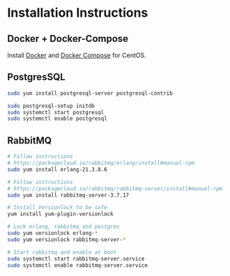 # Installation Instructions

## Docker + Docker-Compose

Install [Docker](https://docs.docker.com/install/linux/docker-ce/centos/) and [Docker Compose](https://docs.docker.com/compose/install/) for CentOS.

## PostgresSQL

```bash
sudo yum install postgresql-server postgresql-contrib

sudo postgresql-setup initdb
sudo systemctl start postgresql
sudo systemctl enable postgresql
```

## RabbitMQ

```bash
# Follow instructions
# https://packagecloud.io/rabbitmq/erlang/install#manual-rpm
sudo yum install erlang-21.3.8.6

# Follow instructions
# https://packagecloud.io/rabbitmq/rabbitmq-server/install#manual-rpm
sudo yum install rabbitmq-server-3.7.17

# Install Versionlock to be safe
yum install yum-plugin-versionlock

# Lock erlang, rabbitmq and postgres
sudo yum versionlock erlang-*
sudo yum versionlock rabbitmq-server-*

# Start rabbitmq and enable at boot
sudo systemctl start rabbitmq-server.service
sudo systemctl enable rabbitmq-server.service
```
